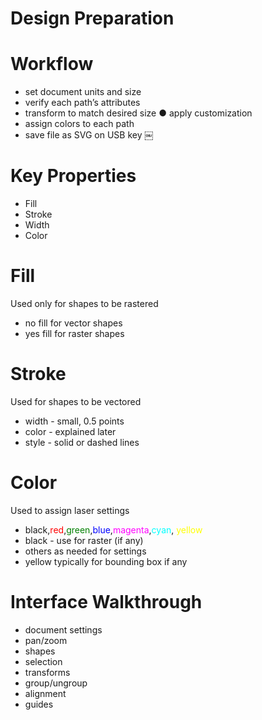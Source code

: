 # Design Preparation


# Workflow
* set document units and size
* verify each path’s attributes
* transform to match desired size ● apply customization
* assign colors to each path
* save file as SVG on USB key
￼

# Key Properties
* Fill
* Stroke
* Width
* Color


# Fill
Used only for shapes to be rastered

* no fill for vector shapes
* yes fill for raster shapes


# Stroke
Used for shapes to be vectored

* width - small, 0.5 points
* color - explained later
* style - solid or dashed lines


# Color
Used to assign laser settings

* black,<span style="color:red">red</span>,<span style="color:green">green</span>,<span style="color:blue">blue</span>,<span style="color:magenta">magenta</span>,<span style="color:cyan">cyan</span>, <span style="color:yellow">yellow</span> 
* black - use for raster (if any)
* others as needed for settings
* yellow typically for bounding box if any


# Interface Walkthrough
* document settings
* pan/zoom
* shapes
* selection
* transforms
* group/ungroup
* alignment
* guides
